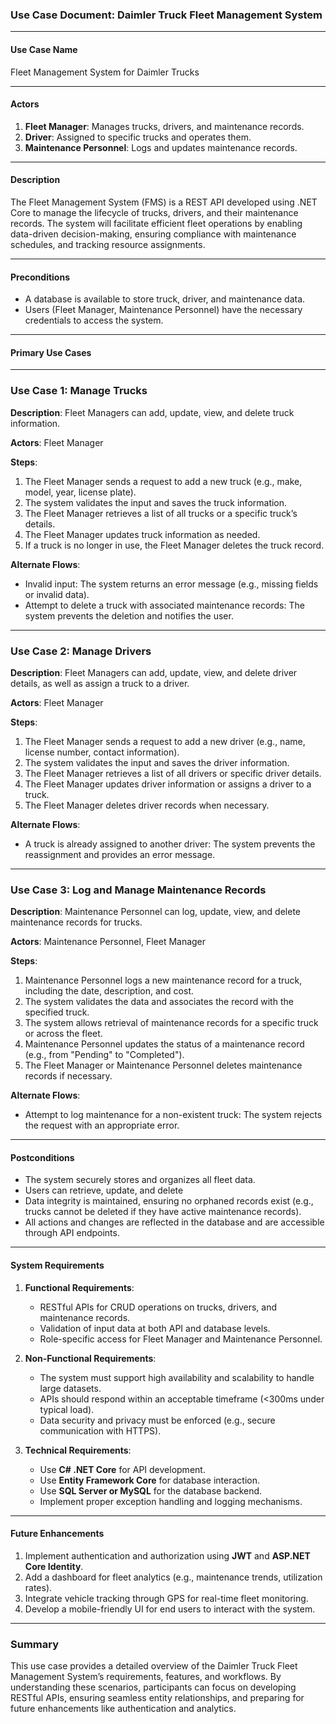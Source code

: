 ### **Use Case Document: Daimler Truck Fleet Management System**

---

#### **Use Case Name**  
Fleet Management System for Daimler Trucks  

---

#### **Actors**  
1. **Fleet Manager**: Manages trucks, drivers, and maintenance records.  
2. **Driver**: Assigned to specific trucks and operates them.  
3. **Maintenance Personnel**: Logs and updates maintenance records.  

---

#### **Description**  
The Fleet Management System (FMS) is a REST API developed using .NET Core to manage the lifecycle of trucks, drivers, and their maintenance records. The system will facilitate efficient fleet operations by enabling data-driven decision-making, ensuring compliance with maintenance schedules, and tracking resource assignments.

---

#### **Preconditions**  
- A database is available to store truck, driver, and maintenance data.  
- Users (Fleet Manager, Maintenance Personnel) have the necessary credentials to access the system.  

---

#### **Primary Use Cases**

---

### **Use Case 1: Manage Trucks**  
**Description**: Fleet Managers can add, update, view, and delete truck information.  

**Actors**: Fleet Manager  

**Steps**:  
1. The Fleet Manager sends a request to add a new truck (e.g., make, model, year, license plate).  
2. The system validates the input and saves the truck information.  
3. The Fleet Manager retrieves a list of all trucks or a specific truck’s details.  
4. The Fleet Manager updates truck information as needed.  
5. If a truck is no longer in use, the Fleet Manager deletes the truck record.  

**Alternate Flows**:  
- Invalid input: The system returns an error message (e.g., missing fields or invalid data).  
- Attempt to delete a truck with associated maintenance records: The system prevents the deletion and notifies the user.  

---

### **Use Case 2: Manage Drivers**  
**Description**: Fleet Managers can add, update, view, and delete driver details, as well as assign a truck to a driver.  

**Actors**: Fleet Manager  

**Steps**:  
1. The Fleet Manager sends a request to add a new driver (e.g., name, license number, contact information).  
2. The system validates the input and saves the driver information.  
3. The Fleet Manager retrieves a list of all drivers or specific driver details.  
4. The Fleet Manager updates driver information or assigns a driver to a truck.  
5. The Fleet Manager deletes driver records when necessary.  

**Alternate Flows**:  
- A truck is already assigned to another driver: The system prevents the reassignment and provides an error message.  

---

### **Use Case 3: Log and Manage Maintenance Records**  
**Description**: Maintenance Personnel can log, update, view, and delete maintenance records for trucks.  

**Actors**: Maintenance Personnel, Fleet Manager  

**Steps**:  
1. Maintenance Personnel logs a new maintenance record for a truck, including the date, description, and cost.  
2. The system validates the data and associates the record with the specified truck.  
3. The system allows retrieval of maintenance records for a specific truck or across the fleet.  
4. Maintenance Personnel updates the status of a maintenance record (e.g., from "Pending" to "Completed").  
5. The Fleet Manager or Maintenance Personnel deletes maintenance records if necessary.  

**Alternate Flows**:  
- Attempt to log maintenance for a non-existent truck: The system rejects the request with an appropriate error.  

---

#### **Postconditions**  
- The system securely stores and organizes all fleet data.  
- Users can retrieve, update, and delete
- Data integrity is maintained, ensuring no orphaned records exist (e.g., trucks cannot be deleted if they have active maintenance records).  
- All actions and changes are reflected in the database and are accessible through API endpoints.

---

#### **System Requirements**  
1. **Functional Requirements**:  
   - RESTful APIs for CRUD operations on trucks, drivers, and maintenance records.  
   - Validation of input data at both API and database levels.  
   - Role-specific access for Fleet Manager and Maintenance Personnel.  
   
2. **Non-Functional Requirements**:  
   - The system must support high availability and scalability to handle large datasets.  
   - APIs should respond within an acceptable timeframe (<300ms under typical load).  
   - Data security and privacy must be enforced (e.g., secure communication with HTTPS).  

3. **Technical Requirements**:  
   - Use **C# .NET Core** for API development.  
   - Use **Entity Framework Core** for database interaction.  
   - Use **SQL Server or MySQL** for the database backend.  
   - Implement proper exception handling and logging mechanisms.  

---

#### **Future Enhancements**  
1. Implement authentication and authorization using **JWT** and **ASP.NET Core Identity**.  
2. Add a dashboard for fleet analytics (e.g., maintenance trends, utilization rates).  
3. Integrate vehicle tracking through GPS for real-time fleet monitoring.  
4. Develop a mobile-friendly UI for end users to interact with the system.  

---

### **Summary**  
This use case provides a detailed overview of the Daimler Truck Fleet Management System’s requirements, features, and workflows. By understanding these scenarios, participants can focus on developing RESTful APIs, ensuring seamless entity relationships, and preparing for future enhancements like authentication and analytics.  

